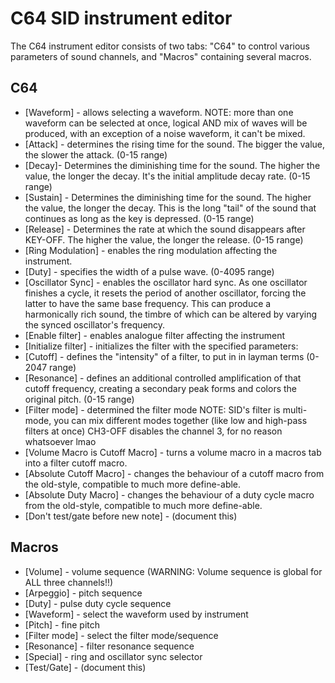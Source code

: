 # C64 SID instrument editor

The C64 instrument editor consists of two tabs: "C64" to control various parameters of sound channels, and "Macros" containing several macros.

## C64

- [Waveform] - allows selecting a waveform. NOTE: more than one waveform can be selected at once, logical AND mix of waves will be produced, with an exception of a noise waveform, it can't be mixed.
- [Attack] - determines the rising time for the sound. The bigger the value, the slower the attack. (0-15 range)
- [Decay]- Determines the diminishing time for the sound. The higher the value, the longer the decay. It's the initial amplitude decay rate. (0-15 range)
- [Sustain] - Determines the diminishing time for the sound. The higher the value, the longer the decay. This is the long "tail" of the sound that continues as long as the key is depressed. (0-15 range)
- [Release] - Determines the rate at which the sound disappears after KEY-OFF. The higher the value, the longer the release. (0-15 range)
- [Ring Modulation] - enables the ring modulation affecting the instrument.
- [Duty] - specifies the width of a pulse wave. (0-4095 range)
- [Oscillator Sync] - enables the oscillator hard sync. As one oscillator finishes a cycle, it resets the period of another oscillator, forcing the latter to have the same base frequency. This can produce a harmonically rich sound, the timbre of which can be altered by varying the synced oscillator's frequency.
- [Enable filter] - enables analogue filter affecting the instrument
- [Initialize filter] - initializes the filter with the specified parameters:
- [Cutoff] - defines the "intensity" of a filter, to put in in layman terms (0-2047 range)
- [Resonance] - defines an additional controlled amplification of that cutoff frequency, creating a secondary peak forms and colors the original pitch. (0-15 range)
- [Filter mode] - determined the filter mode NOTE: SID's filter is multi-mode, you can mix different modes together (like low and high-pass filters at once) CH3-OFF disables the channel 3, for no reason whatsoever lmao
- [Volume Macro is Cutoff Macro] - turns a volume macro in a macros tab into a filter cutoff macro.
- [Absolute Cutoff Macro] - changes the behaviour of a cutoff macro from the old-style, compatible to much more define-able.
- [Absolute Duty Macro] - changes the behaviour of a duty cycle macro from the old-style, compatible to much more define-able.
- [Don't test/gate before new note] - (document this)

## Macros

- [Volume] - volume sequence (WARNING: Volume sequence is global for ALL three channels!!)
- [Arpeggio] - pitch sequence
- [Duty] - pulse duty cycle sequence
- [Waveform] - select the waveform used by instrument
- [Pitch] - fine pitch
- [Filter mode] - select the filter mode/sequence
- [Resonance] - filter resonance sequence
- [Special] - ring and oscillator sync selector
- [Test/Gate] - (document this)